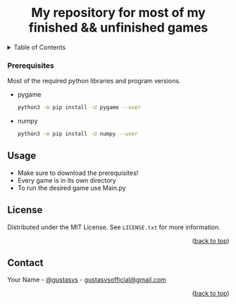 <!-- Title -->
<br />
<div align="center">
  <h1 align="center">My repository for most of my finished && unfinished games</h1>
</div>

<!-- TABLE OF CONTENTS -->
<details>
  <summary>Table of Contents</summary>
  <ol>
    <li>
      <a href="#getting-started">Getting Started</a>
      <ul>
        <li><a href="#prerequisites">Prerequisites</a></li>
        <li><a href="#installation">Installation</a></li>
      </ul>
    </li>
    <li><a href="#usage">Usage</a></li>
    <li><a href="#license">License</a></li>
    <li><a href="#contact">Contact</a></li>
  </ol>
</details>

<!-- GETTING STARTED -->
### Prerequisites
Most of the required python libraries and program versions.
* pygame
  ```sh
  python3 -m pip install -U pygame --user
  ```
* numpy
  ```sh
  python3 -m pip install -U numpy --user
  ```
<!-- HOW TO USE -->
## Usage
* Make sure to download the prerequisites!
* Every game is in its own directory
* To run the desired game use Main.py
<!-- LICENSE -->
## License

Distributed under the MIT License. See `LICENSE.txt` for more information.

<p align="right">(<a href="#top">back to top</a>)</p>



<!-- CONTACT ME -->
## Contact

Your Name - [@gustasvs](https://twitter.com/gustasvs) - gustasvsofficial@gmail.com


<p align="right">(<a href="#top">back to top</a>)</p>
